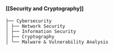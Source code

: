 
#### [[Security and Cryptography]]
```
├── Cybersecurity
│ ├── Network Security
│ ├── Information Security
│ ├── Cryptography
│ └── Malware & Vulnerability Analysis
```